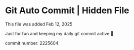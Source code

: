 # Git Auto Commit | Hidden File

This file was added Feb 12, 2025

Just for fun and keeping my daily git commit active 🤪

commit number: 2225604
